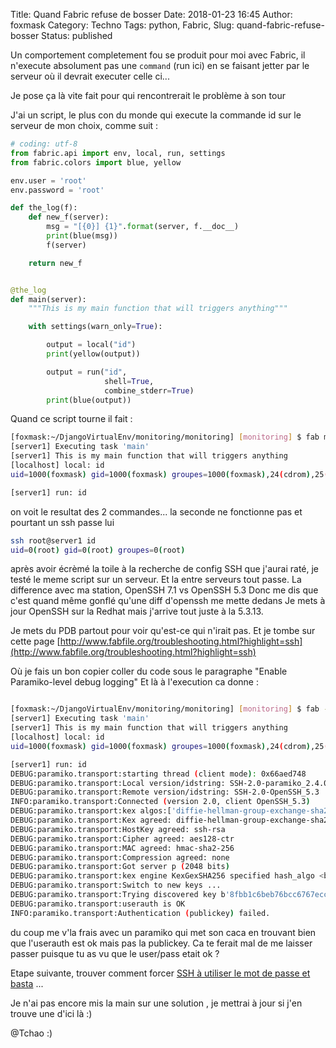 Title: Quand Fabric refuse de bosser
Date: 2018-01-23 16:45
Author: foxmask
Category: Techno
Tags: python, Fabric,
Slug: quand-fabric-refuse-bosser
Status: published


Un comportement completement fou se produit pour moi avec Fabric, il n'execute absolument pas une `command` (run ici) en se faisant jetter par le serveur où il devrait executer celle ci...



Je pose ça là vite fait pour qui rencontrerait le problème à son tour

J'ai un script, le plus con du monde qui execute la commande id sur le serveur de mon choix, comme suit :

```python
# coding: utf-8
from fabric.api import env, local, run, settings
from fabric.colors import blue, yellow

env.user = 'root'
env.password = 'root'

def the_log(f):
    def new_f(server):
        msg = "[{0}] {1}".format(server, f.__doc__)
        print(blue(msg))
        f(server)

    return new_f


@the_log
def main(server):
    """This is my main function that will triggers anything"""

    with settings(warn_only=True):

        output = local("id")
        print(yellow(output))

        output = run("id",
                     shell=True,
                     combine_stderr=True)
        print(blue(output))
```

Quand ce script tourne il fait :

```bash
[foxmask:~/DjangoVirtualEnv/monitoring/monitoring] [monitoring] $ fab main:server=server1 -H server1
[server1] Executing task 'main'
[server1] This is my main function that will triggers anything
[localhost] local: id
uid=1000(foxmask) gid=1000(foxmask) groupes=1000(foxmask),24(cdrom),25(floppy),29(audio),30(dip),44(video),46(plugdev),100(users),103(scanner),112(netdev)

[server1] run: id


```

on voit le resultat des 2 commandes... la seconde ne fonctionne pas et pourtant un ssh passe lui

```bash
ssh root@server1 id
uid=0(root) gid=0(root) groupes=0(root)
```

après avoir écrèmé la toile à la recherche de config SSH que j'aurai raté, je testé le meme script sur un serveur. 
Et la entre serveurs tout passe.
La difference avec ma station, OpenSSH 7.1 vs OpenSSH 5.3
Donc me dis que c'est quand même gonflé qu'une diff d'openssh me mette dedans
Je mets à jour OpenSSH sur la Redhat mais j'arrive tout juste à la 5.3.13.

Je mets du PDB partout pour voir qu'est-ce qui n'irait pas.
Et je tombe sur cette page [http://www.fabfile.org/troubleshooting.html?highlight=ssh](http://www.fabfile.org/troubleshooting.html?highlight=ssh)

Où je fais un bon copier coller du code sous le paragraphe "Enable Paramiko-level debug logging"
Et là à l'execution ca donne :

```bash

[foxmask:~/DjangoVirtualEnv/monitoring/monitoring] [monitoring] $ fab -f main main:server=server1 -H server1 -p pass1
[server1] Executing task 'main'
[server1] This is my main function that will triggers anything
[localhost] local: id
uid=1000(foxmask) gid=1000(foxmask) groupes=1000(foxmask),24(cdrom),25(floppy),29(audio),30(dip),44(video),46(plugdev),100(users),103(scanner),112(netdev)

[server1] run: id
DEBUG:paramiko.transport:starting thread (client mode): 0x66aed748
DEBUG:paramiko.transport:Local version/idstring: SSH-2.0-paramiko_2.4.0
DEBUG:paramiko.transport:Remote version/idstring: SSH-2.0-OpenSSH_5.3
INFO:paramiko.transport:Connected (version 2.0, client OpenSSH_5.3)
DEBUG:paramiko.transport:kex algos:['diffie-hellman-group-exchange-sha256', 'diffie-hellman-group-exchange-sha1', 'diffie-hellman-group14-sha1', 'diffie-hellman-group1-sha1'] server key:['ssh-rsa', 'ssh-dss'] client encrypt:['aes128-ctr', 'aes192-ctr', 'aes256-ctr', 'arcfour256', 'arcfour128', 'aes128-cbc', '3des-cbc', 'blowfish-cbc', 'cast128-cbc', 'aes192-cbc', 'aes256-cbc', 'arcfour', 'rijndael-cbc@lysator.liu.se'] server encrypt:['aes128-ctr', 'aes192-ctr', 'aes256-ctr', 'arcfour256', 'arcfour128', 'aes128-cbc', '3des-cbc', 'blowfish-cbc', 'cast128-cbc', 'aes192-cbc', 'aes256-cbc', 'arcfour', 'rijndael-cbc@lysator.liu.se'] client mac:['hmac-md5', 'hmac-sha1', 'umac-64@openssh.com', 'hmac-sha2-256', 'hmac-sha2-512', 'hmac-ripemd160', 'hmac-ripemd160@openssh.com', 'hmac-sha1-96', 'hmac-md5-96'] server mac:['hmac-md5', 'hmac-sha1', 'umac-64@openssh.com', 'hmac-sha2-256', 'hmac-sha2-512', 'hmac-ripemd160', 'hmac-ripemd160@openssh.com', 'hmac-sha1-96', 'hmac-md5-96'] client compress:['none', 'zlib@openssh.com'] server compress:['none', 'zlib@openssh.com'] client lang:[''] server lang:[''] kex follows?False
DEBUG:paramiko.transport:Kex agreed: diffie-hellman-group-exchange-sha256
DEBUG:paramiko.transport:HostKey agreed: ssh-rsa
DEBUG:paramiko.transport:Cipher agreed: aes128-ctr
DEBUG:paramiko.transport:MAC agreed: hmac-sha2-256
DEBUG:paramiko.transport:Compression agreed: none
DEBUG:paramiko.transport:Got server p (2048 bits)
DEBUG:paramiko.transport:kex engine KexGexSHA256 specified hash_algo <built-in function openssl_sha256>
DEBUG:paramiko.transport:Switch to new keys ...
DEBUG:paramiko.transport:Trying discovered key b'8fbb1c6beb76bcc6767eccfcbef3730e' in /home/foxmask/.ssh/id_rsa
DEBUG:paramiko.transport:userauth is OK
INFO:paramiko.transport:Authentication (publickey) failed.

```
du coup me v'la frais avec un paramiko qui met son caca en trouvant bien que l'userauth est ok mais pas la publickey. Ca te ferait mal de me laisser passer puisque tu as vu que le user/pass etait ok ?

Etape suivante, trouver comment forcer [SSH à utiliser le mot de passe et basta](https://serverfault.com/questions/283722/authentication-order-with-ssh) ... 

Je n'ai pas encore mis la main sur une solution , je mettrai à jour si j'en trouve une d'ici là :)


@Tchao :)
